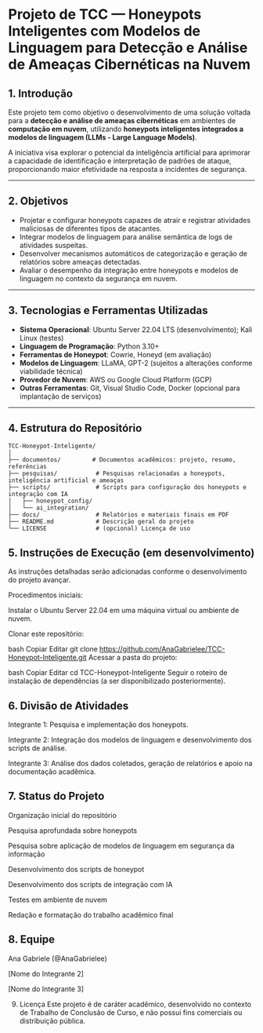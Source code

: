 # Projeto de TCC — Honeypots Inteligentes com Modelos de Linguagem para Detecção e Análise de Ameaças Cibernéticas na Nuvem

## 1. Introdução

Este projeto tem como objetivo o desenvolvimento de uma solução voltada para a **detecção e análise de ameaças cibernéticas** em ambientes de **computação em nuvem**, utilizando **honeypots inteligentes integrados a modelos de linguagem (LLMs - Large Language Models)**.

A iniciativa visa explorar o potencial da inteligência artificial para aprimorar a capacidade de identificação e interpretação de padrões de ataque, proporcionando maior efetividade na resposta a incidentes de segurança.

---

## 2. Objetivos

- Projetar e configurar honeypots capazes de atrair e registrar atividades maliciosas de diferentes tipos de atacantes.
- Integrar modelos de linguagem para análise semântica de logs de atividades suspeitas.
- Desenvolver mecanismos automáticos de categorização e geração de relatórios sobre ameaças detectadas.
- Avaliar o desempenho da integração entre honeypots e modelos de linguagem no contexto da segurança em nuvem.

---

## 3. Tecnologias e Ferramentas Utilizadas

- **Sistema Operacional**: Ubuntu Server 22.04 LTS (desenvolvimento); Kali Linux (testes)
- **Linguagem de Programação**: Python 3.10+
- **Ferramentas de Honeypot**: Cowrie, Honeyd (em avaliação)
- **Modelos de Linguagem**: LLaMA, GPT-2 (sujeitos a alterações conforme viabilidade técnica)
- **Provedor de Nuvem**: AWS ou Google Cloud Platform (GCP)
- **Outras Ferramentas**: Git, Visual Studio Code, Docker (opcional para implantação de serviços)

---

## 4. Estrutura do Repositório

```plaintext
TCC-Honeypot-Inteligente/
│
├── documentos/         # Documentos acadêmicos: projeto, resumo, referências
├── pesquisas/           # Pesquisas relacionadas a honeypots, inteligência artificial e ameaças
├── scripts/             # Scripts para configuração dos honeypots e integração com IA
│   ├── honeypot_config/
│   └── ai_integration/
├── docs/                # Relatórios e materiais finais em PDF
├── README.md            # Descrição geral do projeto
└── LICENSE              # (opcional) Licença de uso
```

## 5. Instruções de Execução (em desenvolvimento)
As instruções detalhadas serão adicionadas conforme o desenvolvimento do projeto avançar.

Procedimentos iniciais:

Instalar o Ubuntu Server 22.04 em uma máquina virtual ou ambiente de nuvem.

Clonar este repositório:

bash
Copiar
Editar
git clone https://github.com/AnaGabrielee/TCC-Honeypot-Inteligente.git
Acessar a pasta do projeto:

bash
Copiar
Editar
cd TCC-Honeypot-Inteligente
Seguir o roteiro de instalação de dependências (a ser disponibilizado posteriormente).

## 6. Divisão de Atividades
Integrante 1: Pesquisa e implementação dos honeypots.

Integrante 2: Integração dos modelos de linguagem e desenvolvimento dos scripts de análise.

Integrante 3: Análise dos dados coletados, geração de relatórios e apoio na documentação acadêmica.

## 7. Status do Projeto
 Organização inicial do repositório

 Pesquisa aprofundada sobre honeypots

 Pesquisa sobre aplicação de modelos de linguagem em segurança da informação

 Desenvolvimento dos scripts de honeypot

 Desenvolvimento dos scripts de integração com IA

 Testes em ambiente de nuvem

 Redação e formatação do trabalho acadêmico final

## 8. Equipe
Ana Gabriele (@AnaGabrielee)

[Nome do Integrante 2]

[Nome do Integrante 3]

9. Licença
Este projeto é de caráter acadêmico, desenvolvido no contexto de Trabalho de Conclusão de Curso, e não possui fins comerciais ou distribuição pública.

